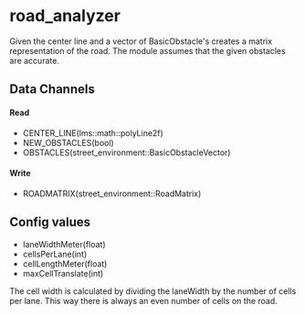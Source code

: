 # road_analyzer
Given the center line and a vector of BasicObstacle's creates a matrix representation of the road. The module assumes that the given obstacles are accurate.

## Data Channels
#### Read
- CENTER_LINE(lms::math::polyLine2f)
- NEW_OBSTACLES(bool)
- OBSTACLES(street_environment::BasicObstacleVector)
#### Write
- ROADMATRIX(street_environment::RoadMatrix)

## Config values
- laneWidthMeter(float)
- cellsPerLane(int)
- cellLengthMeter(float)
- maxCellTranslate(int)

The cell width is calculated by dividing the laneWidth by the number of cells per lane. This way there is always an even number of cells on the road.
